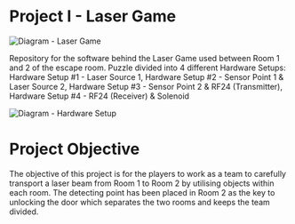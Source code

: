 # Project I - Laser Game

![Diagram - Laser Game](https://user-images.githubusercontent.com/28048266/56264808-36ec2380-611a-11e9-8f06-04a2dbf59ea3.jpg)


Repository for the software behind the Laser Game used between Room 1 and 2 of the escape room. Puzzle divided into 4 different Hardware Setups: 
Hardware Setup #1 - Laser Source 1,
Hardware Setup #2 - Sensor Point 1 & Laser Source 2,
Hardware Setup #3 - Sensor Point 2 & RF24 (Transmitter),
Hardware Setup #4 - RF24 (Receiver) & Solenoid

![Diagram - Hardware Setup](https://user-images.githubusercontent.com/28048266/56204379-de654980-6079-11e9-8440-cfc94b6a8692.jpg)


# Project Objective
The objective of this project is for the players to work as a team to carefully transport a laser beam from Room 1 to Room 2 by utilising objects within each room. The detecting point has been placed in Room 2 as the key to unlocking the door which separates the two rooms and keeps the team divided.
